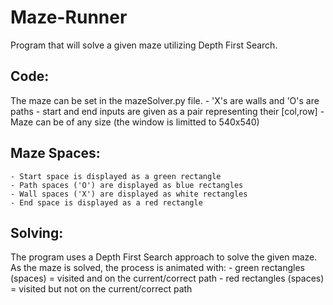 # Maze-Runner

Program that will solve a given maze utilizing Depth First Search.

## Code:

The maze can be set in the mazeSolver.py file.
    - 'X's are walls and 'O's are paths
    - start and end inputs are given as a pair representing their [col,row]
    - Maze can be of any size (the window is limitted to 540x540)

## Maze Spaces:

    - Start space is displayed as a green rectangle
    - Path spaces ('O') are displayed as blue rectangles
    - Wall spaces ('X') are displayed as white rectangles
    - End space is displayed as a red rectangle

## Solving:

The program uses a Depth First Search approach to solve the given maze. As the maze is solved, the process is animated with:
    - green rectangles (spaces) = visited and on the current/correct path
    - red rectangles (spaces) = visited but not on the current/correct path
